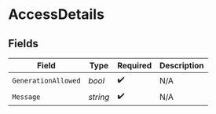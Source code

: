 # AccessDetails


## Fields

| Field               | Type                | Required            | Description         |
| ------------------- | ------------------- | ------------------- | ------------------- |
| `GenerationAllowed` | *bool*              | :heavy_check_mark:  | N/A                 |
| `Message`           | *string*            | :heavy_check_mark:  | N/A                 |